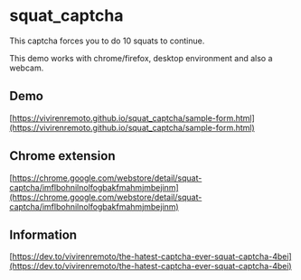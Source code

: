 # squat_captcha

This captcha forces you to do 10 squats to continue.

This demo works with chrome/firefox, desktop environment and also a webcam.

## Demo

[https://vivirenremoto.github.io/squat_captcha/sample-form.html](https://vivirenremoto.github.io/squat_captcha/sample-form.html)

## Chrome extension

[https://chrome.google.com/webstore/detail/squat-captcha/imflbohnilnolfogbakfmahmjmbejinm](https://chrome.google.com/webstore/detail/squat-captcha/imflbohnilnolfogbakfmahmjmbejinm)

## Information

[https://dev.to/vivirenremoto/the-hatest-captcha-ever-squat-captcha-4bei](https://dev.to/vivirenremoto/the-hatest-captcha-ever-squat-captcha-4bei)
